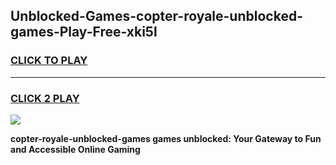 
## Unblocked-Games-copter-royale-unblocked-games-Play-Free-xki5l
<h3>
<a href="https://premium76.site?title=copter-royale-unblocked-games&ref=21A">CLICK TO PLAY</a></h3>
<hr>

<h3>
<a href="https://premium76.site?title=copter-royale-unblocked-games&ref=21A">CLICK 2 PLAY</a>
  
</h3>

<a href="https://premium76.site?title=copter-royale-unblocked-games&ref=21A"><img src="https://clearcache.store/games.png"></a>


**copter-royale-unblocked-games games unblocked: Your Gateway to Fun and Accessible Online Gaming**
